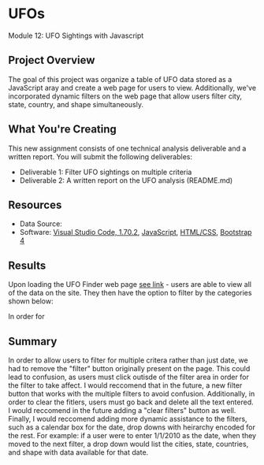 # UFOs
Module 12: UFO Sightings with Javascript
## Project Overview

The goal of this project was organize a table of UFO data stored as a JavaScript aray and create a web page for users to view. Additionally, we've incorporated dynamic filters on the web page that allow users filter city, state, country, and shape simultaneously. 

## What You're Creating
This new assignment consists of one technical analysis deliverable and a written report. You will submit the following deliverables:
- Deliverable 1: Filter UFO sightings on multiple criteria
- Deliverable 2: A written report on the UFO analysis (README.md)

## Resources
- Data Source: 
- Software: [Visual Studio Code, 1.70.2](https://code.visualstudio.com/updates/v1_70), [JavaScript](https://www.javascript.com), [HTML/CSS](https://html.com), [Bootstrap 4](https://getbootstrap.com)

## Results
Upon loading the UFO Finder web page [see link](https://abrodyyy.github.io/UFOs/) - users are able to view all of the data on the site. They then have the option to filter by the categories shown below: 

In order for 

## Summary
In order to allow users to filter for multiple critera rather than just date, we had to remove the "filter" button originally present on the page. This could lead to confusion, as users must click outisde of the filter area in order for the filter to take affect. I would reccomend that in the future, a new filter button that works with the multiple filters to avoid confusion. Additionally, in order to clear the fitlers, users must go back and delete all the text entered. I would reccomend in the future adding a "clear filters" button as well. Finally, I would reccomend adding more dynamic assistance to the filters, such as a calendar box for the date, drop downs with heirarchy encoded for the rest. For example: if a user were to enter 1/1/2010 as the date, when they moved to the next filter, a drop down would list the cities, state, countries, and shape with data available for that date.  
